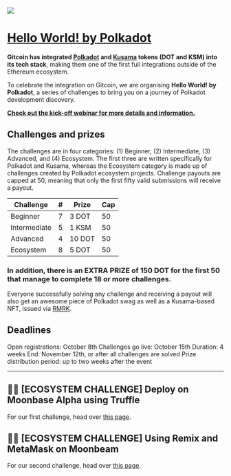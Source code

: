 ![](https://user-images.githubusercontent.com/64150856/95965454-3f561500-0e0a-11eb-9d42-c401dfb10c50.png)


# **[Hello World! by Polkadot](https://gitcoin.co/hackathon/polkadot/)** 

**Gitcoin has integrated [Polkadot](https://polkadot.network/) and [Kusama](https://kusama.network/) tokens (DOT and KSM) into its tech stack**, making them one of the first full integrations outside of the Ethereum ecosystem.

To celebrate the integration on Gitcoin, we are organising **Hello World! by Polkadot**, a series of challenges to bring you on a journey of Polkadot development discovery.

**[Check out the kick-off webinar for more details and information.](https://www.crowdcast.io/e/gitcoin-hello-world-by-polkadot)**

## **Challenges and prizes** 

The challenges are in four categories: (1) Beginner, (2) Intermediate, (3) Advanced, and (4) Ecosystem. The first three are written specifically for Polkadot and Kusama, whereas the Ecosystem category is made up of challenges created by Polkadot ecosystem projects. Challenge payouts are capped at 50, meaning that only the first fifty valid submissions will receive a payout.

| Challenge  | #  | Prize  | Cap  |
|---|---|---|---|
| Beginner  |  7  | 3 DOT  |  50 |
| Intermediate  | 5   | 1 KSM  | 50  |
| Advanced  | 4  | 10 DOT  | 50  |
| Ecosystem  | 8   | 5 DOT  | 50  |

### **In addition, there is an EXTRA PRIZE of 150 DOT for the first 50 that manage to complete 18 or more challenges.**

Everyone successfully solving any challenge and receiving a payout will also get an awesome piece of Polkadot swag as well as a Kusama-based NFT, issued via [RMRK](https://rmrk.app/).

## **Deadlines**
Open registrations: October 8th
Challenges go live: October 15th
Duration: 4 weeks
End: November 12th, or after all challenges are solved
Prize distribution period: up to two weeks after the event

------------------------------------------------------------------------------------------

## 🧑‍💻 **[ECOSYSTEM CHALLENGE] Deploy on Moonbase Alpha using Truffle**

For our first challenge, head over [this page](https://github.com/PureStake/gitcoin-hello-world-by-moonbeam/issues/1).

## 🧑‍💻 **[ECOSYSTEM CHALLENGE] Using Remix and MetaMask on Moonbeam**

For our second challenge, head over [this page](https://github.com/PureStake/gitcoin-hello-world-by-moonbeam/issues/2).
